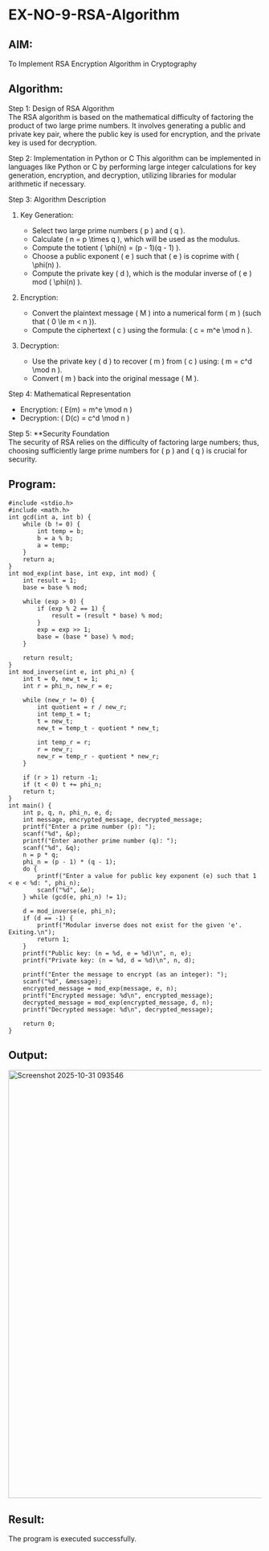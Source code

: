 # EX-NO-9-RSA-Algorithm

## AIM:
To Implement RSA Encryption Algorithm in Cryptography

## Algorithm:


Step 1: Design of RSA Algorithm  
The RSA algorithm is based on the mathematical difficulty of factoring the product of two large prime numbers. It involves generating a public and private key pair, where the public key is used for encryption, and the private key is used for decryption.

Step 2: Implementation in Python or C 
This algorithm can be implemented in languages like Python or C by performing large integer calculations for key generation, encryption, and decryption, utilizing libraries for modular arithmetic if necessary.

Step 3: Algorithm Description  
1. Key Generation:
   - Select two large prime numbers \( p \) and \( q \).
   - Calculate \( n = p \times q \), which will be used as the modulus.
   - Compute the totient \( \phi(n) = (p - 1)(q - 1) \).
   - Choose a public exponent \( e \) such that \( e \) is coprime with \( \phi(n) \).
   - Compute the private key \( d \), which is the modular inverse of \( e \) mod \( \phi(n) \).

2. Encryption:
   - Convert the plaintext message \( M \) into a numerical form \( m \) (such that \( 0 \le m < n \)).
   - Compute the ciphertext \( c \) using the formula: \( c = m^e \mod n \).

3. Decryption:
   - Use the private key \( d \) to recover \( m \) from \( c \) using: \( m = c^d \mod n \).
   - Convert \( m \) back into the original message \( M \).

Step 4: Mathematical Representation  
- Encryption: \( E(m) = m^e \mod n \)
- Decryption: \( D(c) = c^d \mod n \)

Step 5: **Security Foundation  
The security of RSA relies on the difficulty of factoring large numbers; thus, choosing sufficiently large prime numbers for \( p \) and \( q \) is crucial for security.

## Program:
```
#include <stdio.h>
#include <math.h>
int gcd(int a, int b) {
    while (b != 0) {
        int temp = b;
        b = a % b;
        a = temp;
    }
    return a;
}
int mod_exp(int base, int exp, int mod) {
    int result = 1;
    base = base % mod;
    
    while (exp > 0) {
        if (exp % 2 == 1) {
            result = (result * base) % mod;
        }
        exp = exp >> 1;  
        base = (base * base) % mod;
    }
    
    return result;
}
int mod_inverse(int e, int phi_n) {
    int t = 0, new_t = 1;
    int r = phi_n, new_r = e;
    
    while (new_r != 0) {
        int quotient = r / new_r;
        int temp_t = t;
        t = new_t;
        new_t = temp_t - quotient * new_t;
        
        int temp_r = r;
        r = new_r;
        new_r = temp_r - quotient * new_r;
    }
    
    if (r > 1) return -1;  
    if (t < 0) t += phi_n;
    return t;
}
int main() {
    int p, q, n, phi_n, e, d;
    int message, encrypted_message, decrypted_message;
    printf("Enter a prime number (p): ");
    scanf("%d", &p);
    printf("Enter another prime number (q): ");
    scanf("%d", &q);
    n = p * q;
    phi_n = (p - 1) * (q - 1);
    do {
        printf("Enter a value for public key exponent (e) such that 1 < e < %d: ", phi_n);
        scanf("%d", &e);
    } while (gcd(e, phi_n) != 1);
    
    d = mod_inverse(e, phi_n);
    if (d == -1) {
        printf("Modular inverse does not exist for the given 'e'. Exiting.\n");
        return 1;
    }
    printf("Public key: (n = %d, e = %d)\n", n, e);
    printf("Private key: (n = %d, d = %d)\n", n, d);
    
    printf("Enter the message to encrypt (as an integer): ");
    scanf("%d", &message);
    encrypted_message = mod_exp(message, e, n);
    printf("Encrypted message: %d\n", encrypted_message);
    decrypted_message = mod_exp(encrypted_message, d, n);
    printf("Decrypted message: %d\n", decrypted_message);
    
    return 0;
}
```





## Output:

<img width="1915" height="852" alt="Screenshot 2025-10-31 093546" src="https://github.com/user-attachments/assets/dafa2eae-7696-48b9-a647-91ac1d263045" />




## Result:
 The program is executed successfully.
